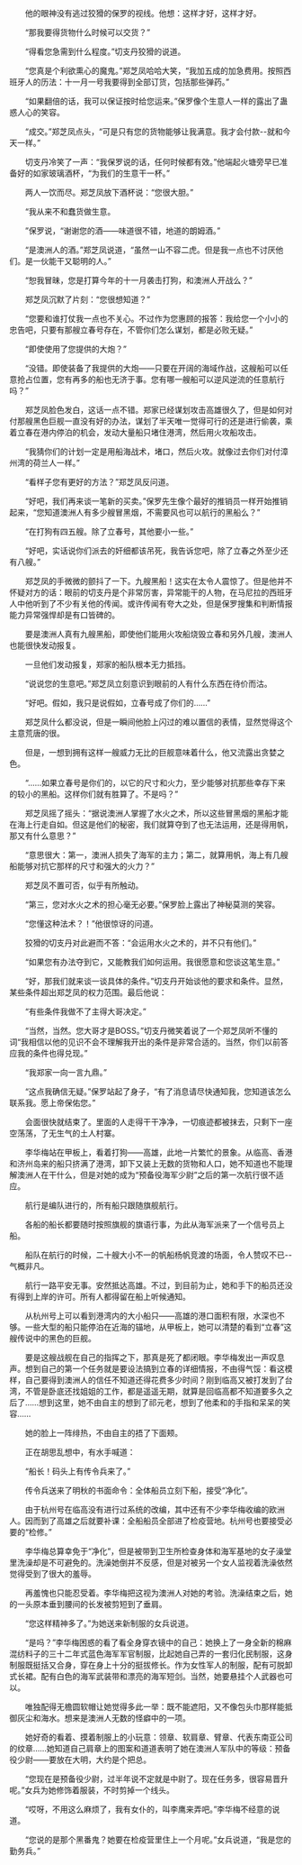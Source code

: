 　　他的眼神没有逃过狡猾的保罗的视线。他想：这样才好，这样才好。

　　“那我要得货物什么时候可以交货？”

　　“得看您急需到什么程度。”切支丹狡猾的说道。

　　“您真是个利欲熏心的魔鬼。”郑芝凤哈哈大笑，“我加五成的加急费用。按照西班牙人的历法：十一月一号我要得到全部订货，包括那些弹药。”

　　“如果翻倍的话，我可以保证按时给您运来。”保罗像个生意人一样的露出了蛊惑人心的笑容。

　　“成交。”郑芝凤点头，“可是只有您的货物能够让我满意。我才会付款--就和今天一样。”

　　切支丹冷笑了一声：“我保罗说的话，任何时候都有效。”他端起火塘旁早已准备好的如家玻璃酒杯，“为我们的生意干一杯。”

　　两人一饮而尽。郑芝凤放下酒杯说：“您很大胆。”

　　“我从来不和蠢货做生意。

　　”保罗说，“谢谢您的酒——味道很不错，地道的朗姆酒。”

　　“是澳洲人的酒。”郑芝凤说道，“虽然一山不容二虎。但是我一点也不讨厌他们。是一伙能干又聪明的人。”

　　“恕我冒昧，您是打算今年的十一月袭击打狗，和澳洲人开战么？”

　　郑芝凤沉默了片刻：“您很想知道？”

　　“您要和谁打仗我一点也不关心。不过作为您惠顾的报答：我给您一个小小的忠告吧，只要有那艘立春号存在，不管你们怎么谋划，都是必败无疑。”

　　“即使使用了您提供的大炮？”

　　“没错。即使装备了我提供的大炮——只要在开阔的海域作战，这艘船可以任意抢占位置，您有再多的船也无济于事。您有哪一艘船可以逆风逆流的任意航行吗？”

　　郑芝凤脸色发白，这话一点不错。郑家已经谋划攻击高雄很久了，但是如何对付那艘黑色巨舰一直没有好的办法，谋划了半天唯一觉得可行的还是进行偷袭，乘着立春在港内停泊的机会，发动大量船只堵住港湾，然后用火攻船攻击。

　　“我猜你们的计划一定是用船海战术，堵口，然后火攻。就像过去你们对付漳州湾的荷兰人一样。”

　　“看样子您有更好的方法？”郑芝凤反问道。

　　“好吧，我们再来谈一笔新的买卖。”保罗先生像个最好的推销员一样开始推销起来，“您知道澳洲人有多少艘冒黑烟，不需要风也可以航行的黑船么？”

　　“在打狗有四五艘。除了立春号，其他要小一些。”

　　“好吧，实话说你们派去的奸细都该吊死，我告诉您吧，除了立春之外至少还有八艘。”

　　郑芝凤的手微微的颤抖了一下。九艘黑船！这实在太令人震惊了。但是他并不怀疑对方的话：眼前的切支丹是个非常厉害，异常能干的人物，在马尼拉的西班牙人中他听到了不少有关他的传闻。或许传闻有夸大之处，但是保罗搜集和判断情报能力异常强悍却是有口皆碑的。

　　要是澳洲人真有九艘黑船，即使他们能用火攻船烧毁立春和另外几艘，澳洲人也能很快发动报复。

　　一旦他们发动报复，郑家的船队根本无力抵挡。

　　“说说您的生意吧。”郑芝凤立刻意识到眼前的人有什么东西在待价而沽。

　　“好吧。假如，我只是说假如，立春号成了你们的……”

　　郑芝凤什么都没说，但是一瞬间他脸上闪过的难以置信的表情，显然觉得这个主意荒唐的很。

　　但是，一想到拥有这样一艘威力无比的巨舰意味着什么，他又流露出贪婪之色。

　　“……如果立春号是你们的，以它的尺寸和火力，至少能够对抗那些幸存下来的较小的黑船。这样你们就有胜算了。不是吗？”

　　郑芝凤摇了摇头：“据说澳洲人掌握了水火之术，所以这些冒黑烟的黑船才能在海上行走自如。但这是他们的秘密，我们就算夺到了也无法运用，还是得用帆，那又有什么意思？”

　　“意思很大：第一，澳洲人损失了海军的主力；第二，就算用帆，海上有几艘船能够对抗它那样的尺寸和强大的火力？”

　　郑芝凤不置可否，似乎有所触动。

　　“第三，您对水火之术的担心毫无必要。”保罗脸上露出了神秘莫测的笑容。

　　“您懂这种法术？！”他很惊讶的问道。

　　狡猾的切支丹对此避而不答：“会运用水火之术的，并不只有他们。”

　　“如果您有办法夺到它，又能教我们如何运用。我很愿意和您谈这笔生意。”

　　“好，那我们就来谈一谈具体的条件。”切支丹开始谈他的要求和条件。显然，某些条件超出郑芝凤的权力范围。最后他说：

　　“有些条件我做不了主得大哥决定。”

　　“当然，当然。您大哥才是BOSS。”切支丹微笑着说了一个郑芝凤听不懂的词“我相信以他的见识不会不理解我开出的条件是非常合适的。当然，你们以前答应我的条件也得兑现。”

　　“我郑家一向一言九鼎。”

　　“这点我确信无疑。”保罗站起了身子，“有了消息请尽快通知我，您知道该怎么联系我。愿上帝保佑您。”

　　会面很快就结束了。里面的人走得干干净净，一切痕迹都被抹去，只剩下一座空荡荡，了无生气的土人村寨。

　　李华梅站在甲板上，看着打狗——高雄，此地一片繁忙的景象。从临高、香港和济州岛来的船只挤满了港湾，卸下又装上无数的货物和人口，她不知道也不能理解澳洲人在干什么，但是对她的成为“预备役海军少尉”之后的第一次航行很不适应。

　　航行是编队进行的，所有船只跟随旗舰航行。

　　各船的船长都要随时按照旗舰的旗语行事，为此从海军派来了一个信号员上船。

　　船队在航行的时候，二十艘大小不一的帆船杨帆竞渡的场面，令人赞叹不已--气概非凡。

　　航行一路平安无事。安然抵达高雄。不过，到目前为止，她和手下的船员还没有得到上岸的许可。所有人都得留在船上听候通知。

　　从杭州号上可以看到港湾内的大小船只——高雄的港口面积有限，水深也不够。一些大型的船只能停泊在近海的锚地，从甲板上，她可以清楚的看到“立春”这艘传说中的黑色的巨舰。

　　要是这艘战舰在自己的指挥之下，那真是死了都闭眼。李华梅发出一声叹息声。想到自己的第一个任务就是要设法搞到立春的详细情报，不由得气馁：看这模样，自己要得到澳洲人的信任不知道还得花费多少时间？刚到临高又被打发到了台湾，不管是卧底还找姐姐的工作，都是遥遥无期，就算是回临高都不知道要多久之后了……想到这里，她不由自主的想到了祁元老，想到了他柔和的手指和呆呆的笑容……

　　她的脸上一阵绯热，不由自主的捂了下面颊。

　　正在胡思乱想中，有水手喊道：

　　“船长！码头上有传令兵来了。”

　　传令兵送来了明秋的书面命令：全体船员立刻下船，接受“净化”。

　　由于杭州号在临高没有进行过系统的改编，其中还有不少李华梅收编的欧洲人。因而到了高雄之后就要补课：全船船员全部进了检疫营地。杭州号也要接受必要的“检修。”

　　李华梅总算幸免于“净化”，但是被带到卫生所检查身体和海军基地的女子澡堂里洗澡却是不可避免的。洗澡她倒并不反感，但是对被另一个女人监视着洗澡依然觉得受到了很大的羞辱。

　　再羞愧也只能忍受着。李华梅把这视为澳洲人对她的考验。洗澡结束之后，她的一头原本垂到腰间的长发被剪短到了垂肩。

　　“您这样精神多了。”为她送来新制服的女兵说道。

　　“是吗？”李华梅困惑的看了看全身穿衣镜中的自己：她换上了一身全新的棉麻混纺料子的三十二年式蓝色海军军官制服，比起她自己弄的一套归化民制服，这身制服既挺括又合身，穿在身上十分的挺拔修长。作为女性军人的制服，配有可脱卸式长裙。配有白色的海军武装带和漂亮的海军短剑。当然，她要悬挂个人武器也可以。

　　唯独配得无檐圆软帽让她觉得多此一举：既不能遮阳，又不像包头巾那样能抵御灰尘和海水。想来是澳洲人无数的怪癖中的一项。

　　她好奇的看着、摸着制服上的小玩意：领章、软肩章、臂章、代表东南亚公司的纹章……她知道自己肩章上的图案和道道表明了她在澳洲人军队中的等级：预备役少尉——要放在大明，大约是个把总。

　　“您现在是预备役少尉，过半年说不定就是中尉了。现在任务多，很容易晋升呢。”女兵为她修饰着服装，不时剪掉一个线头。

　　“哎呀，不用这么麻烦了，我有女仆的，叫李鹰来弄吧。”李华梅不经意的说道。

　　“您说的是那个黑番鬼？她要在检疫营里住上一个月呢。”女兵说道，“我是您的勤务兵。”
